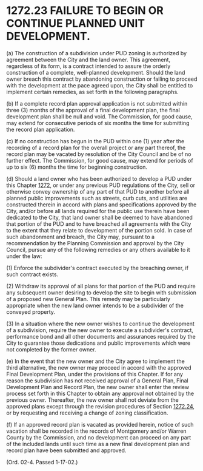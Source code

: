 1272.23 FAILURE TO BEGIN OR CONTINUE PLANNED UNIT DEVELOPMENT.
==============================================================

​(a) The construction of a subdivision under PUD zoning is authorized by
agreement between the City and the land owner. This agreement,
regardless of its form, is a contract intended to assure the orderly
construction of a complete, well-planned development. Should the land
owner breach this contract by abandoning construction or failing to
proceed with the development at the pace agreed upon, the City shall be
entitled to implement certain remedies, as set forth in the following
paragraphs.

​(b) If a complete record plan approval application is not submitted
within three (3) months of the approval of a final development plan, the
final development plan shall be null and void. The Commission, for good
cause, may extend for consecutive periods of six months the time for
submitting the record plan application.

​(c) If no construction has begun in the PUD within one (1) year after
the recording of a record plan for the overall project or any part
thereof, the record plan may be vacated by resolution of the City
Council and be of no further effect. The Commission, for good cause, may
extend for periods of up to six (6) months the time for beginning
construction.

​(d) Should a land owner who has been authorized to develop a PUD under
this Chapter [1272](53182510.html), or under any previous PUD
regulations of the City, sell or otherwise convey ownership of any part
of that PUD to another before all planned public improvements such as
streets, curb cuts, and utilities are constructed therein in accord with
plans and specifications approved by the City, and/or before all lands
required for the public use therein have been dedicated to the City,
that land owner shall be deemed to have abandoned that portion of the
PUD and to have breached all agreements with the City to the extent that
they relate to development of the portion sold. In case of such
abandonment and breach, the City may, pursuant to a recommendation by
the Planning Commission and approval by the City Council, pursue any of
the following remedies or any others available to it under the law:

​(1) Enforce the subdivider's contract executed by the breaching owner,
if such contract exists.

​(2) Withdraw its approval of all plans for that portion of the PUD and
require any subsequent owner desiring to develop the site to begin with
submission of a proposed new General Plan. This remedy may be
particularly appropriate when the new land owner intends to be a
subdivider of the conveyed property.

​(3) In a situation where the new owner wishes to continue the
development of a subdivision, require the new owner to execute a
subdivider's contract, performance bond and all other documents and
assurances required by the City to guarantee those dedications and
public improvements which were not completed by the former owner.

​(e) In the event that the new owner and the City agree to implement the
third alternative, the new owner may proceed in accord with the approved
Final Development Plan, under the provisions of this Chapter. If for any
reason the subdivision has not received approval of a General Plan,
Final Development Plan and Record Plan, the new owner shall enter the
review process set forth in this Chapter to obtain any approval not
obtained by the previous owner. Thereafter, the new owner shall not
deviate from the approved plans except through the revision procedures
of Section [1272.24](544ee2ac.html), or by requesting and receiving a
change of zoning classification.

​(f) If an approved record plan is vacated as provided herein, notice of
such vacation shall be recorded in the records of Montgomery and/or
Warren County by the Commission, and no development can proceed on any
part of the included lands until such time as a new final development
plan and record plan have been submitted and approved.

(Ord. 02-4. Passed 1-17-02.)
